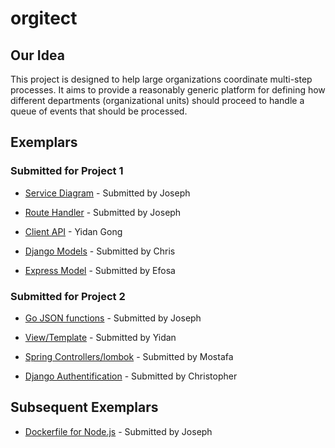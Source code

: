 # orgitect

## Our Idea

This project is designed to help large organizations coordinate multi-step processes. It aims to provide a reasonably generic platform for defining how different departments (organizational units) should proceed to handle a queue of events that should be processed.

## Exemplars

### Submitted for Project 1

* [Service Diagram](exemplars/service-diagram/README.md) - Submitted by Joseph

* [Route Handler](exemplars/axios-async-route-handlers/README.md) - Submitted by Joseph

* [Client API](https://github.com/cs-497s-sp21-a-Orgitect/orgitect/blob/main/exemplars/client-api/README.md) - Yidan Gong

* [Django Models](exemplars/django-models/README-MODELS.md) - Submitted by Chris

* [Express Model](exemplars/express%20exemplar/README.md) - Submitted by Efosa

### Submitted for Project 2

* [Go JSON functions](exemplars/go-json-http/README.md) - Submitted by Joseph

* [View/Template](https://github.com/cs-497s-sp21-a-Orgitect/orgitect/tree/main/exemplars/view) - Submitted by Yidan

* [Spring Controllers/lombok](exemplars/spring-web/README.md) - Submitted by Mostafa

* [Django Authentification](exemplars/django-auth/README-AUTH.md) - Submitted by Christopher


## Subsequent Exemplars

* [Dockerfile for Node.js](exemplars/docker-nodejs/README.md) - Submitted by Joseph